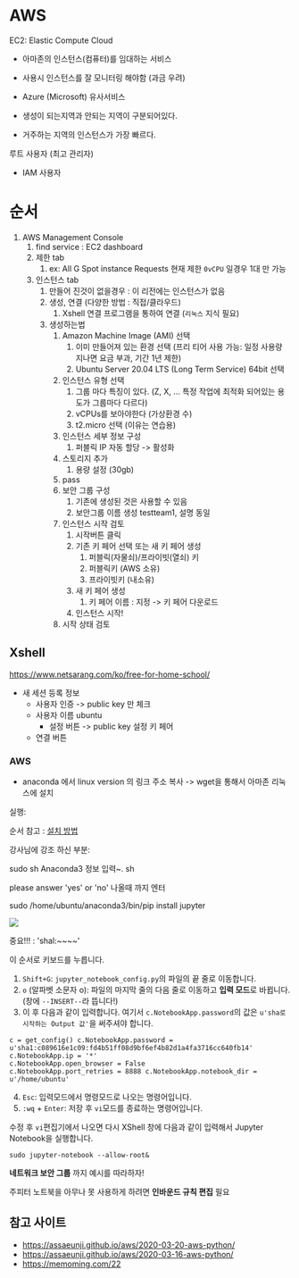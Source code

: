 # AWS

EC2: Elastic Compute Cloud

- 아마존의 인스턴스(컴퓨터)를 임대하는 서비스

- 사용시 인스턴스를 잘 모니터링 해야함 (과금 우려)
- Azure (Microsoft) 유사서비스
- 생성이 되는지역과 안되는 지역이 구분되어있다.
- 거주하는 지역의 인스턴스가 가장 빠르다.

루트 사용자 (최고 관리자)

- IAM 사용자 



# 순서

1. AWS Management Console
   1. find service : EC2 dashboard
   2. 제한 tab
      1. ex: All G Spot instance Requests 현재 제한 `0vCPU` 일경우 1대 만 가능
   3. 인스턴스 tab
      1. 만들어 진것이 없을경우 : 이 리전에는 인스턴스가 없음
      2. 생성, 연결 (다양한 방법 : 직접/클라우드)
         1. Xshell 연결 프로그램을 통하여 연결 (`리눅스` 지식 필요)
      3. 생성하는법
         1. Amazon Machine Image (AMI) 선택
            1. 이미 만들어져 있는 환경 선택 (프리 티어 사용 가능: 일정 사용량 지나면 요금 부과, 기간 1년 제한)
            2. Ubuntu Server 20.04 LTS (Long Term Service) 64bit 선택
         2. 인스턴스 유형 선택
            1. 그룹 마다 특징이 있다. (Z, X, ... 특정 작업에 최적화 되어있는 용도가 그룹마다 다르다)
            2. vCPUs를 보아야한다 (가상환경 수)
            3. t2.micro 선택 (이유는 연습용)
         3. 인스턴스 세부 정보 구성
            1. 퍼블릭 IP 자동 할당 -> 활성화
         4. 스토리지 추가
            1. 용량 설정 (30gb)
         5. pass
         6. 보안 그룹 구성
            1. 기존에 생성된 것은 사용할 수 있음
            2. 보안그룹 이름 생성 testteam1, 설명 동일
         7. 인스턴스 시작 검토
            1. 시작버튼 클릭
            2. 기존 키 페어 선택 또는 새 키 페어 생성
               1. 퍼블릭(자물쇠)/프라이빗(열쇠) 키
               2. 퍼블릭키 (AWS 소유)
               3. 프라이빗키 (내소유)
            3. 새 키 페어 생성
               1. 키 페어 이름 : 지정 -> 키 페어 다운로드
            4. 인스턴스 시작!
         8. 시작 상태 검토 

## Xshell 

https://www.netsarang.com/ko/free-for-home-school/

- 새 세션 등록 정보
  - 사용자 인증 -> public key 만 체크
  - 사용자 이름 ubuntu
    - 설정 버튼 -> public key 설정 키 페어
  - 연결 버튼



### AWS

- anaconda 에서 linux version 의 링크 주소 복사 -> wget을 통해서 아마존 리눅스에 설치

실행:

순서 참고 : [설치 방법](https://assaeunji.github.io/aws/2020-03-20-aws-python/)

강사님에 강조 하신 부분:

sudo sh Anaconda3 정보 입력~. sh

please answer 'yes' or 'no' 나올때 까지 엔터

sudo /home/ubuntu/anaconda3/bin/pip install jupyter

![](https://assaeunji.github.io/images/aws-python-ipython.png)

중요!!! : 'shal:~~~~'

이 순서로 키보드를 누릅니다.

  1. `Shift+G`: `jupyter_notebook_config.py`의 파일의 끝 줄로 이동합니다.
  2. `o` (알파벳 소문자 o): 파일의 마지막 줄의 다음 줄로 이동하고 **입력 모드**로 바뀝니다. (창에 `--INSERT--`라 뜹니다!)
  3. 이 후 다음과 같이 입력합니다. 여기서 `c.NotebookApp.password`의 값은 `u'sha로 시작하는 Output 값'`을 써주셔야 합니다.

```shell
c = get_config() c.NotebookApp.password = u'sha1:c089616e1c09:fd4b51ff08d9bf6ef4b82d1a4fa3716cc640fb14' 
c.NotebookApp.ip = '*' 
c.NotebookApp.open_browser = False 
c.NotebookApp.port_retries = 8888 c.NotebookApp.notebook_dir = u'/home/ubuntu' 
```

  4. `Esc`: 입력모드에서 명령모드로 나오는 명령어입니다.
  5. `:wq` + `Enter`: 저장 후 `vi`모드를 종료하는 명령어입니다.

수정 후 `vi`편집기에서 나오면 다시 XShell 창에 다음과 같이 입력해서 Jupyter Notebook을 실행합니다.
    
```shell
sudo jupyter-notebook --allow-root& 
```


**네트워크 보안 그룹** 까지 예시를 따라하자!

주피터 노트북을 아무나 못 사용하게 하려면 **인바운드 규칙 편집** 필요





## 참고 사이트

- https://assaeunji.github.io/aws/2020-03-20-aws-python/
- https://assaeunji.github.io/aws/2020-03-16-aws-python/
- https://memoming.com/22

